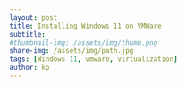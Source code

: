 ```yaml
---
layout: post
title: Installing Windows 11 on VMWare
subtitle: 
#thumbnail-img: /assets/img/thumb.png
share-img: /assets/img/path.jpg
tags: [Windows 11, vmware, virtualization]
author: kp
---
```


